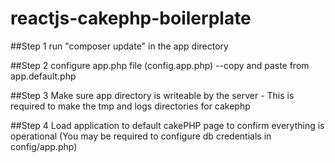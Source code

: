 # reactjs-cakephp-boilerplate

##Step 1
run "composer update" in the app directory

##Step 2
configure app.php file (config.app.php) --copy and paste from app.default.php

##Step 3
Make sure app directory is writeable by the server
    - This is required to make the tmp and logs directories for cakephp

##Step 4
Load application to default cakePHP page to confirm everything is operational
(You may be required to configure db credentials in config/app.php)

